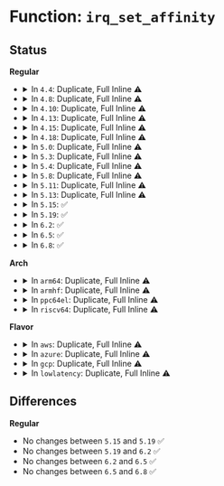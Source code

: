# Function: <code>irq_set_affinity</code>

## Status
<b>Regular</b>
<ul>
<li>
<details>
<summary>In <code>4.4</code>: Duplicate, Full Inline ⚠️</summary>

**Collision:** Static Duplication

**Inline:** Full

**Transformation:** False

**Instances:**

```
In arch/x86/kernel/hpet.c (ffffffff810622d2)
Location: include/linux/interrupt.h:240
Inline: True
Inline callers:
  - arch/x86/kernel/hpet.c:hpet_resume
  - arch/x86/kernel/hpet.c:hpet_work
```
```
In kernel/irq/proc.c (ffffffff810e1d10)
Location: include/linux/interrupt.h:240
Inline: True
```
```
In kernel/time/tick-common.c (ffffffff810fc82b)
Location: include/linux/interrupt.h:240
Inline: True
Inline callers:
  - kernel/time/tick-common.c:tick_setup_device
```
```
In kernel/time/tick-broadcast.c (ffffffff810fcdaa)
Location: include/linux/interrupt.h:240
Inline: True
Inline callers:
  - kernel/time/tick-broadcast.c:tick_broadcast_set_event
```
```
In drivers/xen/events/events_base.c (ffffffff814c9897)
Location: include/linux/interrupt.h:240
Inline: True
Inline callers:
  - drivers/xen/events/events_base.c:rebind_evtchn_irq
```
</details>
</li>
<li>
<details>
<summary>In <code>4.8</code>: Duplicate, Full Inline ⚠️</summary>

**Collision:** Static Duplication

**Inline:** Full

**Transformation:** False

**Instances:**

```
In arch/x86/kernel/hpet.c (ffffffff8106239d)
Location: include/linux/interrupt.h:251
Inline: True
Inline callers:
  - arch/x86/kernel/hpet.c:hpet_work
  - arch/x86/kernel/hpet.c:hpet_resume
```
```
In kernel/irq/proc.c (ffffffff810e77b0)
Location: include/linux/interrupt.h:251
Inline: True
```
```
In kernel/time/tick-common.c (ffffffff81103b7b)
Location: include/linux/interrupt.h:251
Inline: True
Inline callers:
  - kernel/time/tick-common.c:tick_setup_device
```
```
In kernel/time/tick-broadcast.c (ffffffff8110410f)
Location: include/linux/interrupt.h:251
Inline: True
Inline callers:
  - kernel/time/tick-broadcast.c:tick_broadcast_set_event
```
```
In drivers/xen/events/events_base.c (ffffffff8151a3cb)
Location: include/linux/interrupt.h:251
Inline: True
Inline callers:
  - drivers/xen/events/events_base.c:rebind_evtchn_irq
```
</details>
</li>
<li>
<details>
<summary>In <code>4.10</code>: Duplicate, Full Inline ⚠️</summary>

**Collision:** Static Duplication

**Inline:** Full

**Transformation:** False

**Instances:**

```
In arch/x86/kernel/hpet.c (ffffffff8106540d)
Location: include/linux/interrupt.h:263
Inline: True
Inline callers:
  - arch/x86/kernel/hpet.c:hpet_work
  - arch/x86/kernel/hpet.c:hpet_msi_resume
```
```
In kernel/irq/proc.c (ffffffff810ee17b)
Location: include/linux/interrupt.h:263
Inline: True
```
```
In kernel/time/tick-common.c (ffffffff8110b26c)
Location: include/linux/interrupt.h:263
Inline: True
Inline callers:
  - kernel/time/tick-common.c:tick_setup_device
```
```
In kernel/time/tick-broadcast.c (ffffffff8110b810)
Location: include/linux/interrupt.h:263
Inline: True
Inline callers:
  - kernel/time/tick-broadcast.c:tick_broadcast_set_event
```
```
In drivers/xen/events/events_base.c (ffffffff815468bb)
Location: include/linux/interrupt.h:263
Inline: True
Inline callers:
  - drivers/xen/events/events_base.c:rebind_evtchn_irq
```
</details>
</li>
<li>
<details>
<summary>In <code>4.13</code>: Duplicate, Full Inline ⚠️</summary>

**Collision:** Static Duplication

**Inline:** Full

**Transformation:** False

**Instances:**

```
In arch/x86/kernel/hpet.c (ffffffff8106433c)
Location: include/linux/interrupt.h:272
Inline: True
Inline callers:
  - arch/x86/kernel/hpet.c:hpet_work
```
```
In kernel/irq/proc.c (ffffffff810eda2f)
Location: include/linux/interrupt.h:272
Inline: True
```
```
In kernel/time/tick-common.c (ffffffff8110d15c)
Location: include/linux/interrupt.h:272
Inline: True
Inline callers:
  - kernel/time/tick-common.c:tick_setup_device
```
```
In kernel/time/tick-broadcast.c (ffffffff8110d700)
Location: include/linux/interrupt.h:272
Inline: True
Inline callers:
  - kernel/time/tick-broadcast.c:tick_broadcast_set_event
```
```
In drivers/xen/events/events_base.c (ffffffff8155a6d7)
Location: include/linux/interrupt.h:272
Inline: True
Inline callers:
  - drivers/xen/events/events_base.c:rebind_evtchn_irq
```
</details>
</li>
<li>
<details>
<summary>In <code>4.15</code>: Duplicate, Full Inline ⚠️</summary>

**Collision:** Static Duplication

**Inline:** Full

**Transformation:** False

**Instances:**

```
In arch/x86/kernel/hpet.c (ffffffff810684bc)
Location: include/linux/interrupt.h:274
Inline: True
Inline callers:
  - arch/x86/kernel/hpet.c:hpet_work
```
```
In kernel/irq/proc.c (ffffffff810f645f)
Location: include/linux/interrupt.h:274
Inline: True
```
```
In kernel/time/tick-common.c (ffffffff811183dc)
Location: include/linux/interrupt.h:274
Inline: True
Inline callers:
  - kernel/time/tick-common.c:tick_setup_device
```
```
In kernel/time/tick-broadcast.c (ffffffff81118990)
Location: include/linux/interrupt.h:274
Inline: True
Inline callers:
  - kernel/time/tick-broadcast.c:tick_broadcast_set_event
```
```
In drivers/xen/events/events_base.c (ffffffff815beb17)
Location: include/linux/interrupt.h:274
Inline: True
Inline callers:
  - drivers/xen/events/events_base.c:rebind_evtchn_irq
```
</details>
</li>
<li>
<details>
<summary>In <code>4.18</code>: Duplicate, Full Inline ⚠️</summary>

**Collision:** Static Duplication

**Inline:** Full

**Transformation:** False

**Instances:**

```
In arch/x86/kernel/hpet.c (ffffffff8106b00d)
Location: include/linux/interrupt.h:272
Inline: True
Inline callers:
  - arch/x86/kernel/hpet.c:hpet_work
```
```
In kernel/irq/proc.c (ffffffff810fe77b)
Location: include/linux/interrupt.h:272
Inline: True
```
```
In kernel/time/tick-common.c (ffffffff81124f5a)
Location: include/linux/interrupt.h:272
Inline: True
```
```
In kernel/time/tick-broadcast.c (ffffffff81125527)
Location: include/linux/interrupt.h:272
Inline: True
Inline callers:
  - kernel/time/tick-broadcast.c:tick_broadcast_set_event
```
```
In drivers/xen/events/events_base.c (ffffffff815f7147)
Location: include/linux/interrupt.h:272
Inline: True
Inline callers:
  - drivers/xen/events/events_base.c:rebind_evtchn_irq
```
</details>
</li>
<li>
<details>
<summary>In <code>5.0</code>: Duplicate, Full Inline ⚠️</summary>

**Collision:** Static Duplication

**Inline:** Full

**Transformation:** False

**Instances:**

```
In arch/x86/kernel/hpet.c (ffffffff81070d9d)
Location: include/linux/interrupt.h:286
Inline: True
Inline callers:
  - arch/x86/kernel/hpet.c:hpet_work
```
```
In kernel/irq/proc.c (ffffffff81109f4b)
Location: include/linux/interrupt.h:286
Inline: True
```
```
In kernel/time/tick-common.c (ffffffff8113065a)
Location: include/linux/interrupt.h:286
Inline: True
```
```
In kernel/time/tick-broadcast.c (ffffffff81130c17)
Location: include/linux/interrupt.h:286
Inline: True
Inline callers:
  - kernel/time/tick-broadcast.c:tick_broadcast_set_event
```
```
In drivers/xen/events/events_base.c (ffffffff816121e7)
Location: include/linux/interrupt.h:286
Inline: True
Inline callers:
  - drivers/xen/events/events_base.c:rebind_evtchn_irq
```
</details>
</li>
<li>
<details>
<summary>In <code>5.3</code>: Duplicate, Full Inline ⚠️</summary>

**Collision:** Static Duplication

**Inline:** Full

**Transformation:** False

**Instances:**

```
In arch/x86/kernel/hpet.c (ffffffff81074d15)
Location: include/linux/interrupt.h:313
Inline: True
Inline callers:
  - arch/x86/kernel/hpet.c:hpet_cpuhp_online
```
```
In kernel/irq/proc.c (ffffffff8111363f)
Location: include/linux/interrupt.h:313
Inline: True
```
```
In kernel/time/tick-common.c (ffffffff8113b1a9)
Location: include/linux/interrupt.h:313
Inline: True
```
```
In kernel/time/tick-broadcast.c (ffffffff8113b777)
Location: include/linux/interrupt.h:313
Inline: True
Inline callers:
  - kernel/time/tick-broadcast.c:tick_broadcast_set_event
```
```
In drivers/xen/events/events_base.c (ffffffff81645f64)
Location: include/linux/interrupt.h:313
Inline: True
Inline callers:
  - drivers/xen/events/events_base.c:rebind_evtchn_irq
```
</details>
</li>
<li>
<details>
<summary>In <code>5.4</code>: Duplicate, Full Inline ⚠️</summary>

**Collision:** Static Duplication

**Inline:** Full

**Transformation:** False

**Instances:**

```
In arch/x86/kernel/hpet.c (ffffffff81075ce5)
Location: include/linux/interrupt.h:314
Inline: True
Inline callers:
  - arch/x86/kernel/hpet.c:hpet_cpuhp_online
```
```
In kernel/irq/proc.c (ffffffff8111f7b3)
Location: include/linux/interrupt.h:314
Inline: True
```
```
In kernel/time/tick-common.c (ffffffff81146db9)
Location: include/linux/interrupt.h:314
Inline: True
```
```
In kernel/time/tick-broadcast.c (ffffffff81147387)
Location: include/linux/interrupt.h:314
Inline: True
Inline callers:
  - kernel/time/tick-broadcast.c:tick_broadcast_set_event
```
```
In drivers/xen/events/events_base.c (ffffffff816684e4)
Location: include/linux/interrupt.h:314
Inline: True
Inline callers:
  - drivers/xen/events/events_base.c:rebind_evtchn_irq
```
</details>
</li>
<li>
<details>
<summary>In <code>5.8</code>: Duplicate, Full Inline ⚠️</summary>

**Collision:** Static Duplication

**Inline:** Full

**Transformation:** False

**Instances:**

```
In arch/x86/kernel/hpet.c (ffffffff8107d0ca)
Location: include/linux/interrupt.h:329
Inline: True
```
```
In kernel/irq/proc.c (ffffffff8112bcec)
Location: include/linux/interrupt.h:329
Inline: True
```
```
In kernel/time/tick-common.c (ffffffff81156c7a)
Location: include/linux/interrupt.h:329
Inline: True
Inline callers:
  - kernel/time/tick-common.c:tick_setup_device
```
```
In kernel/time/tick-broadcast.c (ffffffff81157204)
Location: include/linux/interrupt.h:329
Inline: True
Inline callers:
  - kernel/time/tick-broadcast.c:tick_broadcast_set_event
```
```
In drivers/xen/events/events_base.c (ffffffff81718699)
Location: include/linux/interrupt.h:329
Inline: True
Inline callers:
  - drivers/xen/events/events_base.c:rebind_evtchn_irq
```
</details>
</li>
<li>
<details>
<summary>In <code>5.11</code>: Duplicate, Full Inline ⚠️</summary>

**Collision:** Static Duplication

**Inline:** Full

**Transformation:** False

**Instances:**

```
In arch/x86/kernel/hpet.c (ffffffff8107cfea)
Location: include/linux/interrupt.h:330
Inline: True
```
```
In kernel/irq/proc.c (ffffffff8112770b)
Location: include/linux/interrupt.h:330
Inline: True
```
```
In kernel/time/tick-common.c (ffffffff81152d9a)
Location: include/linux/interrupt.h:330
Inline: True
Inline callers:
  - kernel/time/tick-common.c:tick_setup_device
```
```
In kernel/time/tick-broadcast.c (ffffffff811532d4)
Location: include/linux/interrupt.h:330
Inline: True
Inline callers:
  - kernel/time/tick-broadcast.c:tick_broadcast_set_event
```
```
In drivers/xen/platform-pci.c (ffffffff81740124)
Location: include/linux/interrupt.h:330
Inline: True
```
</details>
</li>
<li>
<details>
<summary>In <code>5.13</code>: Duplicate, Full Inline ⚠️</summary>

**Collision:** Static Duplication

**Inline:** Full

**Transformation:** False

**Instances:**

```
In arch/x86/kernel/hpet.c (ffffffff8107e1c5)
Location: include/linux/interrupt.h:334
Inline: True
Inline callers:
  - arch/x86/kernel/hpet.c:hpet_cpuhp_online
```
```
In kernel/irq/proc.c (ffffffff811279ca)
Location: include/linux/interrupt.h:334
Inline: True
```
```
In kernel/time/tick-common.c (ffffffff8115408a)
Location: include/linux/interrupt.h:334
Inline: True
Inline callers:
  - kernel/time/tick-common.c:tick_setup_device
```
```
In kernel/time/tick-broadcast.c (ffffffff811546d4)
Location: include/linux/interrupt.h:334
Inline: True
Inline callers:
  - kernel/time/tick-broadcast.c:tick_broadcast_set_event
```
```
In drivers/xen/platform-pci.c (ffffffff81723b74)
Location: include/linux/interrupt.h:334
Inline: True
```
</details>
</li>
<li>
<details>
<summary>In <code>5.15</code>: ✅</summary>

```c
int irq_set_affinity(unsigned int irq, const struct cpumask *cpumask);
```

**Collision:** Unique Global

**Inline:** No

**Transformation:** False

**Instances:**

```
In kernel/irq/manage.c (ffffffff81140280)
Location: kernel/irq/manage.c:466
Inline: False
Direct callers:
  - arch/x86/kernel/hpet.c:hpet_cpuhp_online
  - kernel/time/tick-common.c:tick_setup_device
  - kernel/time/tick-broadcast.c:tick_broadcast_set_event
```
**Symbols:**

```
ffffffff81140280-ffffffff811402e2: irq_set_affinity (STB_GLOBAL)
```
</details>
</li>
<li>
<details>
<summary>In <code>5.19</code>: ✅</summary>

```c
int irq_set_affinity(unsigned int irq, const struct cpumask *cpumask);
```

**Collision:** Unique Global

**Inline:** No

**Transformation:** False

**Instances:**

```
In kernel/irq/manage.c (ffffffff81163bd0)
Location: kernel/irq/manage.c:481
Inline: False
Direct callers:
  - arch/x86/kernel/hpet.c:hpet_cpuhp_online
  - kernel/time/tick-common.c:tick_setup_device
  - kernel/time/tick-broadcast.c:tick_broadcast_set_event
```
**Symbols:**

```
ffffffff81163bd0-ffffffff81163c39: irq_set_affinity (STB_GLOBAL)
```
</details>
</li>
<li>
<details>
<summary>In <code>6.2</code>: ✅</summary>

```c
int irq_set_affinity(unsigned int irq, const struct cpumask *cpumask);
```

**Collision:** Unique Global

**Inline:** No

**Transformation:** False

**Instances:**

```
In kernel/irq/manage.c (ffffffff811978c0)
Location: kernel/irq/manage.c:473
Inline: False
Direct callers:
  - arch/x86/kernel/hpet.c:hpet_cpuhp_online
  - kernel/time/tick-common.c:tick_setup_device
  - kernel/time/tick-broadcast.c:tick_broadcast_set_event
```
**Symbols:**

```
ffffffff811978c0-ffffffff81197929: irq_set_affinity (STB_GLOBAL)
```
</details>
</li>
<li>
<details>
<summary>In <code>6.5</code>: ✅</summary>

```c
int irq_set_affinity(unsigned int irq, const struct cpumask *cpumask);
```

**Collision:** Unique Global

**Inline:** No

**Transformation:** False

**Instances:**

```
In kernel/irq/manage.c (ffffffff811a9580)
Location: kernel/irq/manage.c:476
Inline: False
Direct callers:
  - arch/x86/kernel/hpet.c:hpet_cpuhp_online
  - kernel/time/tick-common.c:tick_setup_device
  - kernel/time/tick-broadcast.c:tick_broadcast_set_event
```
**Symbols:**

```
ffffffff811a9580-ffffffff811a95e9: irq_set_affinity (STB_GLOBAL)
```
</details>
</li>
<li>
<details>
<summary>In <code>6.8</code>: ✅</summary>

```c
int irq_set_affinity(unsigned int irq, const struct cpumask *cpumask);
```

**Collision:** Unique Global

**Inline:** No

**Transformation:** False

**Instances:**

```
In kernel/irq/manage.c (ffffffff811b90e0)
Location: kernel/irq/manage.c:478
Inline: False
Direct callers:
  - arch/x86/kernel/hpet.c:hpet_cpuhp_online
  - kernel/time/tick-common.c:tick_setup_device
  - kernel/time/tick-broadcast.c:tick_broadcast_set_event
```
**Symbols:**

```
ffffffff811b90e0-ffffffff811b9149: irq_set_affinity (STB_GLOBAL)
```
</details>
</li>
</ul>
<b>Arch</b>
<ul>
<li>
<details>
<summary>In <code>arm64</code>: Duplicate, Full Inline ⚠️</summary>

**Collision:** Static Duplication

**Inline:** Full

**Transformation:** False

**Instances:**

```
In virt/kvm/arm/vgic/vgic-v4.c (ffff8000100e0bac)
Location: include/linux/interrupt.h:314
Inline: True
Inline callers:
  - virt/kvm/arm/vgic/vgic-v4.c:vgic_v4_flush_hwstate
```
```
In kernel/irq/proc.c (ffff800010185488)
Location: include/linux/interrupt.h:314
Inline: True
```
```
In kernel/time/tick-common.c (ffff8000101b1bc0)
Location: include/linux/interrupt.h:314
Inline: True
```
```
In kernel/time/tick-broadcast.c (ffff8000101b24a0)
Location: include/linux/interrupt.h:314
Inline: True
Inline callers:
  - kernel/time/tick-broadcast.c:tick_broadcast_set_event
```
```
In drivers/irqchip/irq-ls-scfg-msi.c (ffff80001067b518)
Location: include/linux/interrupt.h:314
Inline: True
Inline callers:
  - drivers/irqchip/irq-ls-scfg-msi.c:ls_scfg_msi_probe
```
```
In drivers/pci/controller/pci-xgene-msi.c (ffff8000107257a8)
Location: include/linux/interrupt.h:314
Inline: True
Inline callers:
  - drivers/pci/controller/pci-xgene-msi.c:xgene_msi_hwirq_alloc
```
```
In drivers/pci/controller/pcie-iproc-msi.c (ffff8000107262bc)
Location: include/linux/interrupt.h:314
Inline: True
Inline callers:
  - drivers/pci/controller/pcie-iproc-msi.c:iproc_msi_init
```
```
In drivers/soc/fsl/qbman/bman_portal.c (ffff800010810db4)
Location: include/linux/interrupt.h:314
Inline: True
Inline callers:
  - drivers/soc/fsl/qbman/bman_portal.c:bman_online_cpu
  - drivers/soc/fsl/qbman/bman_portal.c:bman_offline_cpu
```
```
In drivers/soc/fsl/qbman/qman_portal.c (ffff800010811344)
Location: include/linux/interrupt.h:314
Inline: True
Inline callers:
  - drivers/soc/fsl/qbman/qman_portal.c:qman_online_cpu
  - drivers/soc/fsl/qbman/qman_portal.c:qman_offline_cpu
```
```
In drivers/soc/fsl/qbman/bman.c (ffff800010812160)
Location: include/linux/interrupt.h:314
Inline: True
Inline callers:
  - drivers/soc/fsl/qbman/bman.c:bman_create_portal
```
```
In drivers/soc/fsl/qbman/qman.c (ffff800010815b24)
Location: include/linux/interrupt.h:314
Inline: True
Inline callers:
  - drivers/soc/fsl/qbman/qman.c:qman_create_portal
```
```
In drivers/xen/events/events_base.c (ffff800010832500)
Location: include/linux/interrupt.h:314
Inline: True
Inline callers:
  - drivers/xen/events/events_base.c:rebind_evtchn_irq
```
```
In drivers/perf/hisilicon/hisi_uncore_pmu.c (ffff800010b96bfc)
Location: include/linux/interrupt.h:314
Inline: True
Inline callers:
  - drivers/perf/hisilicon/hisi_uncore_pmu.c:hisi_uncore_pmu_offline_cpu
  - drivers/perf/hisilicon/hisi_uncore_pmu.c:hisi_uncore_pmu_online_cpu
```
```
In drivers/perf/qcom_l2_pmu.c (ffff800010b99c24)
Location: include/linux/interrupt.h:314
Inline: True
Inline callers:
  - drivers/perf/qcom_l2_pmu.c:l2cache_pmu_offline_cpu
  - drivers/perf/qcom_l2_pmu.c:l2cache_pmu_online_cpu
```
```
In drivers/perf/xgene_pmu.c (ffff800010b9c680)
Location: include/linux/interrupt.h:314
Inline: True
Inline callers:
  - drivers/perf/xgene_pmu.c:xgene_pmu_offline_cpu
```
</details>
</li>
<li>
<details>
<summary>In <code>armhf</code>: Duplicate, Full Inline ⚠️</summary>

**Collision:** Static Duplication

**Inline:** Full

**Transformation:** False

**Instances:**

```
In kernel/irq/proc.c (c03d4474)
Location: include/linux/interrupt.h:314
Inline: True
```
```
In kernel/time/tick-common.c (c03fc43c)
Location: include/linux/interrupt.h:314
Inline: True
Inline callers:
  - kernel/time/tick-common.c:tick_setup_device
```
```
In kernel/time/tick-broadcast.c (c03fcce0)
Location: include/linux/interrupt.h:314
Inline: True
Inline callers:
  - kernel/time/tick-broadcast.c:tick_broadcast_set_event
```
</details>
</li>
<li>
<details>
<summary>In <code>ppc64el</code>: Duplicate, Full Inline ⚠️</summary>

**Collision:** Static Duplication

**Inline:** Full

**Transformation:** False

**Instances:**

```
In arch/powerpc/sysdev/xics/xics-common.c (c0000000000ba6fc)
Location: include/linux/interrupt.h:314
Inline: True
Inline callers:
  - arch/powerpc/sysdev/xics/xics-common.c:xics_migrate_irqs_away
```
```
In kernel/irq/proc.c (c0000000001df990)
Location: include/linux/interrupt.h:314
Inline: True
```
```
In kernel/time/tick-common.c (c000000000216e80)
Location: include/linux/interrupt.h:314
Inline: True
```
```
In kernel/time/tick-broadcast.c (c000000000217c68)
Location: include/linux/interrupt.h:314
Inline: True
Inline callers:
  - kernel/time/tick-broadcast.c:tick_broadcast_set_event
```
</details>
</li>
<li>
<details>
<summary>In <code>riscv64</code>: Duplicate, Full Inline ⚠️</summary>

**Collision:** Static Duplication

**Inline:** Full

**Transformation:** False

**Instances:**

```
In kernel/irq/proc.c (ffffffe00011c286)
Location: include/linux/interrupt.h:314
Inline: True
```
```
In kernel/time/tick-common.c (ffffffe00013a418)
Location: include/linux/interrupt.h:314
Inline: True
```
</details>
</li>
</ul>
<b>Flavor</b>
<ul>
<li>
<details>
<summary>In <code>aws</code>: Duplicate, Full Inline ⚠️</summary>

**Collision:** Static Duplication

**Inline:** Full

**Transformation:** False

**Instances:**

```
In arch/x86/kernel/hpet.c (ffffffff81074ce5)
Location: include/linux/interrupt.h:314
Inline: True
Inline callers:
  - arch/x86/kernel/hpet.c:hpet_cpuhp_online
```
```
In kernel/irq/proc.c (ffffffff81117d93)
Location: include/linux/interrupt.h:314
Inline: True
```
```
In kernel/time/tick-common.c (ffffffff8113f569)
Location: include/linux/interrupt.h:314
Inline: True
```
```
In kernel/time/tick-broadcast.c (ffffffff8113f9a7)
Location: include/linux/interrupt.h:314
Inline: True
Inline callers:
  - kernel/time/tick-broadcast.c:tick_broadcast_set_event
```
```
In drivers/xen/events/events_base.c (ffffffff8162e214)
Location: include/linux/interrupt.h:314
Inline: True
Inline callers:
  - drivers/xen/events/events_base.c:rebind_evtchn_irq
```
</details>
</li>
<li>
<details>
<summary>In <code>azure</code>: Duplicate, Full Inline ⚠️</summary>

**Collision:** Static Duplication

**Inline:** Full

**Transformation:** False

**Instances:**

```
In arch/x86/kernel/hpet.c (ffffffff81064d15)
Location: include/linux/interrupt.h:314
Inline: True
Inline callers:
  - arch/x86/kernel/hpet.c:hpet_cpuhp_online
```
```
In kernel/irq/proc.c (ffffffff81108e03)
Location: include/linux/interrupt.h:314
Inline: True
```
```
In kernel/time/tick-common.c (ffffffff811320b8)
Location: include/linux/interrupt.h:314
Inline: True
```
```
In kernel/time/tick-broadcast.c (ffffffff81132727)
Location: include/linux/interrupt.h:314
Inline: True
Inline callers:
  - kernel/time/tick-broadcast.c:tick_broadcast_set_event
```
</details>
</li>
<li>
<details>
<summary>In <code>gcp</code>: Duplicate, Full Inline ⚠️</summary>

**Collision:** Static Duplication

**Inline:** Full

**Transformation:** False

**Instances:**

```
In arch/x86/kernel/hpet.c (ffffffff81074c95)
Location: include/linux/interrupt.h:314
Inline: True
Inline callers:
  - arch/x86/kernel/hpet.c:hpet_cpuhp_online
```
```
In kernel/irq/proc.c (ffffffff81115c83)
Location: include/linux/interrupt.h:314
Inline: True
```
```
In kernel/time/tick-common.c (ffffffff8113d289)
Location: include/linux/interrupt.h:314
Inline: True
```
```
In kernel/time/tick-broadcast.c (ffffffff8113d857)
Location: include/linux/interrupt.h:314
Inline: True
Inline callers:
  - kernel/time/tick-broadcast.c:tick_broadcast_set_event
```
```
In drivers/xen/events/events_base.c (ffffffff8165c324)
Location: include/linux/interrupt.h:314
Inline: True
Inline callers:
  - drivers/xen/events/events_base.c:rebind_evtchn_irq
```
</details>
</li>
<li>
<details>
<summary>In <code>lowlatency</code>: Duplicate, Full Inline ⚠️</summary>

**Collision:** Static Duplication

**Inline:** Full

**Transformation:** False

**Instances:**

```
In arch/x86/kernel/hpet.c (ffffffff81076cf5)
Location: include/linux/interrupt.h:314
Inline: True
Inline callers:
  - arch/x86/kernel/hpet.c:hpet_cpuhp_online
```
```
In kernel/irq/proc.c (ffffffff811212b3)
Location: include/linux/interrupt.h:314
Inline: True
```
```
In kernel/time/tick-common.c (ffffffff81149d79)
Location: include/linux/interrupt.h:314
Inline: True
```
```
In kernel/time/tick-broadcast.c (ffffffff8114a367)
Location: include/linux/interrupt.h:314
Inline: True
Inline callers:
  - kernel/time/tick-broadcast.c:tick_broadcast_set_event
```
```
In drivers/xen/events/events_base.c (ffffffff81676914)
Location: include/linux/interrupt.h:314
Inline: True
Inline callers:
  - drivers/xen/events/events_base.c:rebind_evtchn_irq
```
</details>
</li>
</ul>

## Differences
<b>Regular</b>
<ul>
<li>
No changes between <code>5.15</code> and <code>5.19</code> ✅
</li>
<li>
No changes between <code>5.19</code> and <code>6.2</code> ✅
</li>
<li>
No changes between <code>6.2</code> and <code>6.5</code> ✅
</li>
<li>
No changes between <code>6.5</code> and <code>6.8</code> ✅
</li>
</ul>
